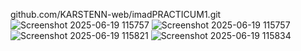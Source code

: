 github.com/KARSTENN-web/imadPRACTICUM1.git
![Screenshot 2025-06-19 115757](https://github.com/user-attachments/assets/b8b96eb0-716a-4480-a0b9-6ab81e8cf8a6)
![Screenshot 2025-06-19 115757](https://github.com/user-attachments/assets/74be1d0b-6979-435d-90b0-affc0bae7a7d)
![Screenshot 2025-06-19 115821](https://github.com/user-attachments/assets/9c0ad31e-2b02-48c0-a028-19bacff0fbc8)
![Screenshot 2025-06-19 115834](https://github.com/user-attachments/assets/26924afe-8e07-40a7-96b9-c38aa1072d97)
